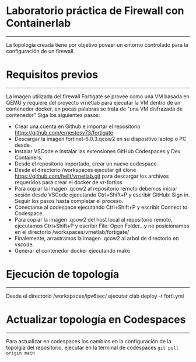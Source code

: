 # Laboratorio práctica de Firewall con Containerlab
---
La topología creada tiene por objetivo poveer un entorno controlado para la configuración de un firewall.

# Requisitos previos
---
La imagen utilizada del firewall Fortigate se provee como una VM basada en QEMU y requiere del proyecto vrnetlab para ejecutar la VM dentro de un contenedor docker, en pocas palabras se trata de
"una VM disfrazada de contenedor"
Siga los siguientes pasos:

* Crear una cuenta en Github e importar el repositorio https://github.com/ernestosv73/fortigate
* Descargar la imagen fortinet-6.0.3.qcow2 en su dispositivo laptop o PC desde .
* Instalar VSCode e instalar las extensiones GitHub Codespaces y Dev Containers.
* Desde el repositorio importado, crear un nuevo codespace.
* Desde el directorio /workspaces ejecutar git clone https://github.com/hellt/vrnetlab.git para descargar los archivos requeridos para crear el docker de vr-fortios
* Para copiar la imagen .qcow2 al repositorio remoto debemos iniciar sesión desde VSCode ejecutando Ctrl+Shift+P y escribir GitHub: Sign in. Seguir los pasos hasta completar el proceso.
* Conectarse al codespace ejecutando Ctrl+Shift+P y escribir Connect to Codespace.
* Para copiar la imagen .qcow2 del host local al repositorio remoto, ejecutamos Ctrl+Shift+P y escribir File: Open Folder...y no posicionamos en el directorio /workspaces/vrnetlab/fortigate/
* Finalemente, arrastramos la imagen .qcow2 al arbol de directorio en vscode.
* Generar el contenedor docker ejecutando make 
  
# Ejecución de topología
---
Desde el directorio /workspaces/ipv6sec/ ejecutar clab deploy -t forti.yml 

# Actualizar topología en Codespaces
---
Para actualizar en codespaces los cambios en la configuración de la topolgía del repositorio, ejecutar en la terminal 
de codespaces `git pull origin main` 

